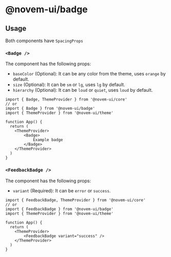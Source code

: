 
# @novem-ui/badge


## Usage

Both components have `SpacingProps`

### `<Badge />`

The component has the following props:
- `baseColor` (Optional): It can be any color from the theme, uses `orange` by default.
- `size` (Optional): It can be `sm` or `lg`, uses `lg` by default. 
- `hierarchy` (Optional): It can be `loud` or `quiet`, uses `loud` by default. 

```tsx
import { Badge, ThemeProvider } from '@novem-ui/core'
// or
import { Badge } from '@novem-ui/badge'
import { ThemeProvider } from '@novem-ui/theme'

function App() {
  return (
    <ThemeProvider>
        <Badge>
            Example badge
        </Badge>
    </ThemeProvider>
  )
}
```

### `<FeedbackBadge />`

The component has the following props:
- `variant` (Required): It can be `error` or `success`.


```tsx
import { FeedbackBadge, ThemeProvider } from '@novem-ui/core'
// or
import { FeedbackBadge } from '@novem-ui/badge'
import { ThemeProvider } from '@novem-ui/theme'

function App() {
  return (
    <ThemeProvider>
        <FeedbackBadge variant="success" />
    </ThemeProvider>
  )
}
```